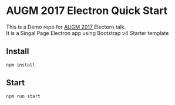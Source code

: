 # AUGM 2017 Electron Quick Start

This is a Demo repo for [AUGM 2017](https://oasisforum.tw/topic/augm) Electorn talk.  
It is a Singal Page Electron app using Bootstrap v4 Starter template

## Install

```
npm install
```

## Start

```
npm run start
```
